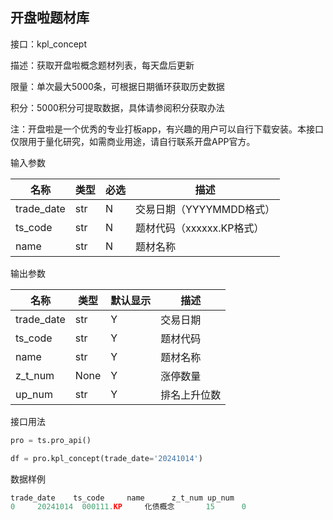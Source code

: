 ## 开盘啦题材库

接口：kpl_concept

描述：获取开盘啦概念题材列表，每天盘后更新

限量：单次最大5000条，可根据日期循环获取历史数据

积分：5000积分可提取数据，具体请参阅积分获取办法 

注：开盘啦是一个优秀的专业打板app，有兴趣的用户可以自行下载安装。本接口仅限用于量化研究，如需商业用途，请自行联系开盘APP官方。

输入参数

| 名称 | 类型 | 必选 | 描述 |
| --- | --- | --- | --- |
| trade_date | str | N | 交易日期（YYYYMMDD格式） |
| ts_code | str | N | 题材代码（xxxxxx.KP格式） |
| name | str | N | 题材名称 |

输出参数

| 名称 | 类型 | 默认显示 | 描述 |
| --- | --- | --- | --- |
| trade_date | str | Y | 交易日期 |
| ts_code | str | Y | 题材代码 |
| name | str | Y | 题材名称 |
| z_t_num | None | Y | 涨停数量 |
| up_num | str | Y | 排名上升位数 |

接口用法

```python
pro = ts.pro_api()

df = pro.kpl_concept(trade_date='20241014')
```

数据样例

```python
trade_date    ts_code     name      z_t_num up_num
0     20241014  000111.KP     化债概念       15      0
```